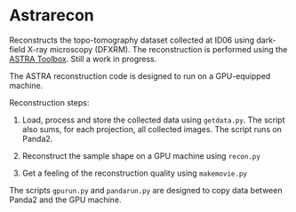 # Astrarecon

Reconstructs the topo-tomography dataset collected at ID06 using dark-field X-ray microscopy (DFXRM). The reconstruction is performed using the [ASTRA Toolbox](http://www.astra-toolbox.com/). Still a work in progress.

The ASTRA reconstruction code is designed to run on a GPU-equipped machine.

Reconstruction steps:

 1. Load, process and store the collected data using `getdata.py`. The script also sums, for each projection, all collected images. The script runs on Panda2.

 2. Reconstruct the sample shape on a GPU machine using `recon.py`

 3. Get a feeling of the reconstruction quality using `makemovie.py`

The scripts `gpurun.py` and `pandarun.py` are designed to copy data between Panda2 and the GPU machine.
